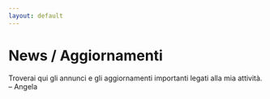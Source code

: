 ```yaml
---
layout: default
---
```

# News / Aggiornamenti

Troverai qui gli annunci e gli aggiornamenti importanti legati alla mia attività.
– Angela
